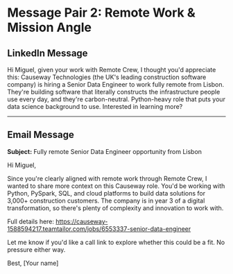 # Message Pair 2: Remote Work & Mission Angle

## LinkedIn Message

Hi Miguel, given your work with Remote Crew, I thought you'd appreciate this: Causeway Technologies (the UK's leading construction software company) is hiring a Senior Data Engineer to work fully remote from Lisbon. They're building software that literally constructs the infrastructure people use every day, and they're carbon-neutral. Python-heavy role that puts your data science background to use. Interested in learning more?

---

## Email Message

**Subject:** Fully remote Senior Data Engineer opportunity from Lisbon

Hi Miguel,

Since you're clearly aligned with remote work through Remote Crew, I wanted to share more context on this Causeway role. You'd be working with Python, PySpark, SQL, and cloud platforms to build data solutions for 3,000+ construction customers. The company is in year 3 of a digital transformation, so there's plenty of complexity and innovation to work with.

Full details here: https://causeway-1588594217.teamtailor.com/jobs/6553337-senior-data-engineer

Let me know if you'd like a call link to explore whether this could be a fit. No pressure either way.

Best,
[Your name]
